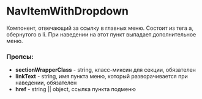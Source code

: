 # NavItemWithDropdown

Компонент, отвечающий за ссылку в главных меню. Состоит из тега a, обернутого в li. При наведении на этот пункт выпадает дополнительное меню.

### Пропсы:

- **sectionWrapperClass** - string, класс-миксин для секции, обязателен
- **linkText** - string, имя пункта меню, который разворачивается при наведении, обязателен
- **href** - string || object, ссылка пункта подменю
